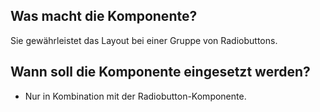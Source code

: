 
## Was macht die Komponente?
Sie gewährleistet das Layout bei einer Gruppe von Radiobuttons.

## Wann soll die Komponente eingesetzt werden?
* Nur in Kombination mit der Radiobutton-Komponente.